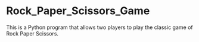 # Rock_Paper_Scissors_Game
This is a Python program that allows two players to play the classic game of Rock Paper Scissors.
